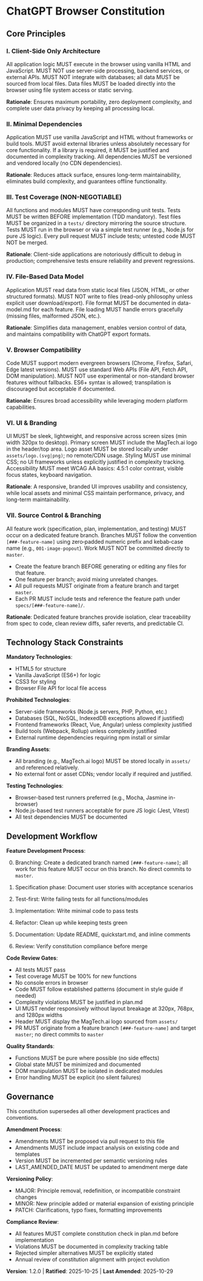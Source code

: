 <!--
Sync Impact Report
==================
Version: 1.1.0 → 1.2.0
Modified Principles: Added new principle VII (Source Control & Branching)
Added Sections: Principle VII. Source Control & Branching; Added branching gate to plan template
Removed Sections: None
Templates Status:
  ✅ .specify/templates/plan-template.md - updated (added Source Control & Branching gate)
  ✅ .specify/templates/spec-template.md - reviewed (already includes Feature Branch field)
  ✅ .specify/templates/tasks-template.md - reviewed (no change needed)
Follow-up TODOs: None
-->

# ChatGPT Browser Constitution

## Core Principles

### I. Client-Side Only Architecture

All application logic MUST execute in the browser using vanilla HTML and JavaScript.
MUST NOT use server-side processing, backend services, or external APIs.
MUST NOT integrate with databases; all data MUST be sourced from local files.
Data files MUST be loaded directly into the browser using file system access or static serving.

**Rationale**: Ensures maximum portability, zero deployment complexity, and complete user
data privacy by keeping all processing local.

### II. Minimal Dependencies

Application MUST use vanilla JavaScript and HTML without frameworks or build tools.
MUST avoid external libraries unless absolutely necessary for core functionality.
If a library is required, it MUST be justified and documented in complexity tracking.
All dependencies MUST be versioned and vendored locally (no CDN dependencies).

**Rationale**: Reduces attack surface, ensures long-term maintainability, eliminates build
complexity, and guarantees offline functionality.

### III. Test Coverage (NON-NEGOTIABLE)

All functions and modules MUST have corresponding unit tests.
Tests MUST be written BEFORE implementation (TDD mandatory).
Test files MUST be organized in a `tests/` directory mirroring the source structure.
Tests MUST run in the browser or via a simple test runner (e.g., Node.js for pure JS logic).
Every pull request MUST include tests; untested code MUST NOT be merged.

**Rationale**: Client-side applications are notoriously difficult to debug in production;
comprehensive tests ensure reliability and prevent regressions.

### IV. File-Based Data Model

Application MUST read data from static local files (JSON, HTML, or other structured formats).
MUST NOT write to files (read-only philosophy unless explicit user download/export).
File format MUST be documented in data-model.md for each feature.
File loading MUST handle errors gracefully (missing files, malformed JSON, etc.).

**Rationale**: Simplifies data management, enables version control of data, and maintains
compatibility with ChatGPT export formats.

### V. Browser Compatibility

Code MUST support modern evergreen browsers (Chrome, Firefox, Safari, Edge latest versions).
MUST use standard Web APIs (File API, Fetch API, DOM manipulation).
MUST NOT use experimental or non-standard browser features without fallbacks.
ES6+ syntax is allowed; transpilation is discouraged but acceptable if documented.

**Rationale**: Ensures broad accessibility while leveraging modern platform capabilities.

### VI. UI & Branding

UI MUST be sleek, lightweight, and responsive across screen sizes (min width 320px to desktop).
Primary screen MUST include the MagTech.ai logo in the header/top area.
Logo asset MUST be stored locally under `assets/logo.(svg|png)`; no remote/CDN usage.
Styling MUST use minimal CSS; no UI frameworks unless explicitly justified in complexity tracking.
Accessibility MUST meet WCAG AA basics: 4.5:1 color contrast, visible focus states, keyboard navigation.

**Rationale**: A responsive, branded UI improves usability and consistency, while local assets and
minimal CSS maintain performance, privacy, and long-term maintainability.

### VII. Source Control & Branching

All feature work (specification, plan, implementation, and testing) MUST occur on a dedicated
feature branch. Branches MUST follow the convention `[###-feature-name]` using zero‑padded
numeric prefix and kebab‑case name (e.g., `001-image-popout`). Work MUST NOT be committed directly
to `master`.

- Create the feature branch BEFORE generating or editing any files for that feature.
- One feature per branch; avoid mixing unrelated changes.
- All pull requests MUST originate from a feature branch and target `master`.
- Each PR MUST include tests and reference the feature path under `specs/[###-feature-name]/`.

**Rationale**: Dedicated feature branches provide isolation, clear traceability from spec to code,
clean review diffs, safer reverts, and predictable CI.

## Technology Stack Constraints

**Mandatory Technologies**:

- HTML5 for structure
- Vanilla JavaScript (ES6+) for logic
- CSS3 for styling
- Browser File API for local file access

**Prohibited Technologies**:

- Server-side frameworks (Node.js servers, PHP, Python, etc.)
- Databases (SQL, NoSQL, IndexedDB exceptions allowed if justified)
- Frontend frameworks (React, Vue, Angular) unless complexity justified
- Build tools (Webpack, Rollup) unless complexity justified
- External runtime dependencies requiring npm install or similar

**Branding Assets**:

- All branding (e.g., MagTech.ai logo) MUST be stored locally in `assets/` and referenced relatively.
- No external font or asset CDNs; vendor locally if required and justified.

**Testing Technologies**:

- Browser-based test runners preferred (e.g., Mocha, Jasmine in-browser)
- Node.js-based test runners acceptable for pure JS logic (Jest, Vitest)
- All test dependencies MUST be documented

## Development Workflow

**Feature Development Process**:

0. Branching: Create a dedicated branch named `[###-feature-name]`; all work for this feature
  MUST occur on this branch. No direct commits to `master`.

1. Specification phase: Document user stories with acceptance scenarios
2. Test-first: Write failing tests for all functions/modules
3. Implementation: Write minimal code to pass tests
4. Refactor: Clean up while keeping tests green
5. Documentation: Update README, quickstart.md, and inline comments
6. Review: Verify constitution compliance before merge

**Code Review Gates**:

- All tests MUST pass
- Test coverage MUST be 100% for new functions
- No console errors in browser
- Code MUST follow established patterns (document in style guide if needed)
- Complexity violations MUST be justified in plan.md
- UI MUST render responsively without layout breakage at 320px, 768px, and 1280px widths
- Header MUST display the MagTech.ai logo sourced from `assets/`
- PR MUST originate from a feature branch `[###-feature-name]` and target `master`; no direct
  commits to `master`

**Quality Standards**:

- Functions MUST be pure where possible (no side effects)
- Global state MUST be minimized and documented
- DOM manipulation MUST be isolated in dedicated modules
- Error handling MUST be explicit (no silent failures)

## Governance

This constitution supersedes all other development practices and conventions.

**Amendment Process**:

- Amendments MUST be proposed via pull request to this file
- Amendments MUST include impact analysis on existing code and templates
- Version MUST be incremented per semantic versioning rules
- LAST_AMENDED_DATE MUST be updated to amendment merge date

**Versioning Policy**:

- MAJOR: Principle removal, redefinition, or incompatible constraint changes
- MINOR: New principle added or material expansion of existing principle
- PATCH: Clarifications, typo fixes, formatting improvements

**Compliance Review**:

- All features MUST complete constitution check in plan.md before implementation
- Violations MUST be documented in complexity tracking table
- Rejected simpler alternatives MUST be explicitly stated
- Annual review of constitution alignment with project evolution

**Version**: 1.2.0 | **Ratified**: 2025-10-25 | **Last Amended**: 2025-10-29
